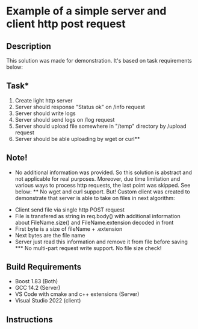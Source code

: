 # Example of a simple server and client http post request

## Description
This solution was made for demonstration. It's based on task requirements below:

## Task*
1) Create light http server
2) Server should response "Status ok" on /info request
3) Server should write logs
4) Server should send logs on /log request
5) Server should upload file somewhere in "/temp" directory by /upload request
6) Server should be able uploading by wget or curl**

## Note!
* No additional information was provided. So this solution is abstract and not applicable for real purposes.
Moreover, due time limitation and various ways to process http requests, the last point was skipped. See below:
** No wget and curl support. But! Custom client was created to demonstrate that server is able to take on files in next algorithm:
- Client send file via single http POST request
- File is transfered as string in req.body() with additional information about FileName.size() and FileName.extension decoded in front
- First byte is a size of fileName + .extension
- Next bytes are the file name
- Server just read this information and remove it from file before saving
*** No multi-part request write support. No file size check!

## Build Requirements
- Boost 1.83 (Both)
- GCC 14.2 (Server)
- VS Code with cmake and c++ extensions (Server)
- Visual Studio 2022 (client)

## Instructions
